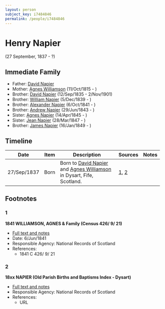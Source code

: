 ```yaml
---
layout: person
subject_key: i7484846
permalink: /people/i7484846
---
```


# Henry Napier
(27 September, 1837 - ?)

## Immediate Family

* Father: [David Napier](./@71012752@-david-napier-b-d.md)
* Mother: [Agnes Williamson](./@35381484@-agnes-williamson-b1815-10-11-d.md) (11/Oct/1815 - )
* Brother: [David Napier](./@41697732@-david-napier-b1835-9-12-d1901-11-2.md) (12/Sep/1835 - 2/Nov/1901)
* Brother: [William Napier](./@18756558@-william-napier-b1839-12-5-d.md) (5/Dec/1839 - )
* Brother: [Alexander Napier](./@42551448@-alexander-napier-b1841-10-6-d.md) (6/Oct/1841 - )
* Brother: [Andrew Napier](./@90505172@-andrew-napier-b1843-6-29-d.md) (29/Jun/1843 - )
* Sister: [Agnes Napier](./@67902640@-agnes-napier-b1845-4-14-d.md) (14/Apr/1845 - )
* Sister: [Jean Napier](./@89412864@-jean-napier-b1847-3-28-d.md) (28/Mar/1847 - )
* Brother: [James Napier](./@29473130@-james-napier-b1849-1-16-d.md) (16/Jan/1849 - )

## Timeline

Date | Item | Description | Sources | Notes
---|---|---|---|---
27/Sep/1837 | Born | Born to [David Napier](./@71012752@-david-napier-b-d.md) and [Agnes Williamson](./@35381484@-agnes-williamson-b1815-10-11-d.md) in Dysart, Fife, Scotland. | [1](#1), [2](#2) | 

## Footnotes

### 1

**1841 WILLIAMSON, AGNES & Family (Census 426/ 9/ 21)**

* [Full text and notes](../sources/@86663056@-1841-williamson,-agnes-&-family-census-426-9-21-.md)
* Date: 6/Jun/1841
* Responsible Agency: National Records of Scotland
* References: 
  * 1841 C 426/ 9/ 21

### 2

**18xx NAPIER (Old Parish Births and Baptisms Index - Dysart)**

* [Full text and notes](../sources/@81312651@-18xx-napier-old-parish-births-and-baptisms-index-dysart-.md)
* Responsible Agency: National Records of Scotland
* References: 
  * URL

